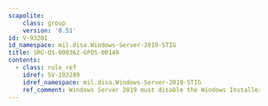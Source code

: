 ```yaml
---
scapolite:
    class: group
    version: '0.51'
id: V-93201
id_namespace: mil.disa.Windows-Server-2019-STIG
title: SRG-OS-000362-GPOS-00149
contents:
  - class: rule_ref
    idref: SV-103289
    idref_namespace: mil.disa.Windows-Server-2019-STIG
    ref_comment: Windows Server 2019 must disable the Windows Installer Alwa ...
---
```


